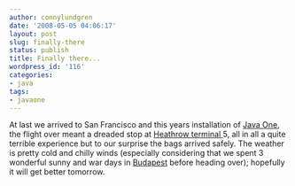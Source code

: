 ```yaml
---
author: connylundgren
date: '2008-05-05 04:06:17'
layout: post
slug: finally-there
status: publish
title: Finally there...
wordpress_id: '116'
categories:
- java
tags:
- javaone
---
```


At last we arrived to San Francisco and this years installation of [Java
One](http://java.sun.com/javaone/sf/index.jsp), the flight over meant a
dreaded stop at [Heathrow terminal
](http://en.wikipedia.org/wiki/Heathrow_Terminal_5_station)5, all in all a
quite terrible experience but to our surprise the bags arrived safely. The
weather is pretty cold and chilly winds (especially considering that we spent
3 wonderful sunny and war days in
[Budapest](http://en.wikipedia.org/wiki/Gellért_Baths) before heading over);
hopefully it will get better tomorrow.

  

